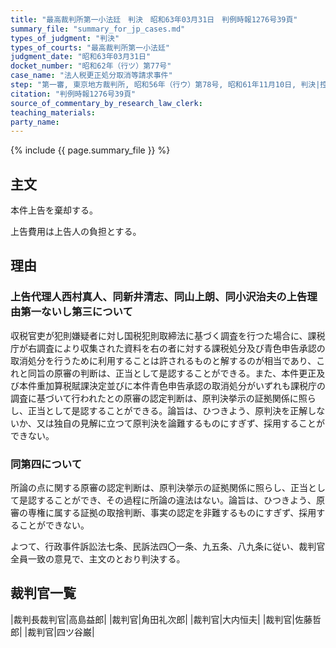 ```yaml
---
title: "最高裁判所第一小法廷　判決　昭和63年03月31日　判例時報1276号39頁"
summary_file: "summary_for_jp_cases.md"
types_of_judgment: "判決"
types_of_courts: "最高裁判所第一小法廷"
judgment_date: "昭和63年03月31日"
docket_number: "昭和62年（行ツ）第77号"
case_name: "法人税更正処分取消等請求事件"
step: "第一審, 東京地方裁判所, 昭和56年（行ウ）第78号, 昭和61年11月10日, 判決|控訴審, 東京高等裁判所, 昭和61年（行コ）第85号, 昭和62年4月30日, 判決"
citation: "判例時報1276号39頁"
source_of_commentary_by_research_law_clerk:
teaching_materials:
party_name:
---
```




{% include {{ page.summary_file }}  %}








## 主文



本件上告を棄却する。

上告費用は上告人の負担とする。





## 理由



### 上告代理人西村真人、同新井清志、同山上朗、同小沢治夫の上告理由第一ないし第三について

収税官吏が犯則嫌疑者に対し国税犯則取締法に基づく調査を行つた場合に、課税庁が右調査により収集された資料を右の者に対する課税処分及び青色申告承認の取消処分を行うために利用することは許されるものと解するのが相当であり、これと同旨の原審の判断は、正当として是認することができる。また、本件更正及び本件重加算税賦課決定並びに本件青色申告承認の取消処分がいずれも課税庁の調査に基づいて行われたとの原審の認定判断は、原判決挙示の証拠関係に照らし、正当として是認することができる。論旨は、ひつきよう、原判決を正解しないか、又は独自の見解に立つて原判決を論難するものにすぎず、採用することができない。

### 同第四について

所論の点に関する原審の認定判断は、原判決挙示の証拠関係に照らし、正当として是認することができ、その過程に所論の違法はない。論旨は、ひつきよう、原審の専権に属する証拠の取捨判断、事実の認定を非難するものにすぎず、採用することができない。

よつて、行政事件訴訟法七条、民訴法四〇一条、九五条、八九条に従い、裁判官全員一致の意見で、主文のとおり判決する。

## 裁判官一覧

|裁判長裁判官|高島益郎|
|裁判官|角田礼次郎|
|裁判官|大内恒夫|
|裁判官|佐藤哲郎|
|裁判官|四ツ谷巌|

